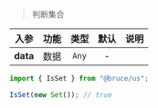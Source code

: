 > 判断集合

入参|功能|类型|默认|说明
:-:|:-:|:-:|:-:|-
**data**|数据|`Any`|-

```js
import { IsSet } from "@bruce/us";

IsSet(new Set()); // true
```